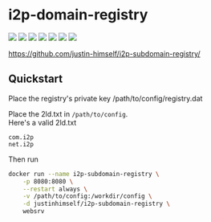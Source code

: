 # i2p-domain-registry

![](https://img.shields.io/badge/x86-9cf)
![](https://img.shields.io/badge/x86_64-red)
![](https://img.shields.io/badge/ARM_64-ff69b4)
![](https://img.shields.io/badge/ARM_v7-yellow)
![](https://img.shields.io/badge/ARM_v6-green)
![](https://img.shields.io/badge/PowerPC_64_le-blueviolet)
![](https://img.shields.io/badge/IBM_Z-blue)

https://github.com/justin-himself/i2p-subdomain-registry/

## Quickstart 

Place the registry's private key /path/to/config/registry.dat

Place the 2ld.txt in `/path/to/config`.  
Here's a valid 2ld.txt

```
com.i2p
net.i2p
```

Then run

```bash
docker run --name i2p-subdomain-registry \
    -p 8080:8080 \
    --restart always \
    -v /path/to/config:/workdir/config \
    -d justinhimself/i2p-subdomain-registry \
    websrv
```
